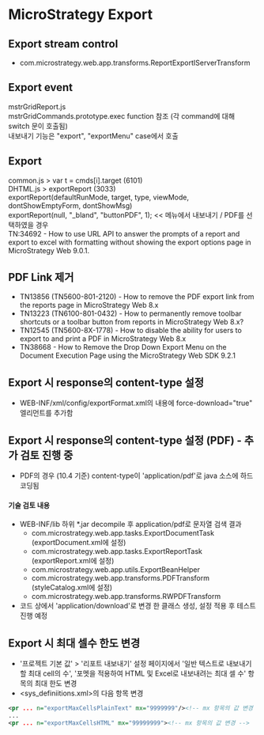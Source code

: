 # MicroStrategy Export
## Export stream control
* com.microstrategy.web.app.transforms.ReportExportIServerTransform

## Export event
mstrGridReport.js  
mstrGridCommands.prototype.exec function 참조 (각 command에 대해 switch 문이 호출됨)  
내보내기 기능은 "export", "exportMenu" case에서 호출

## Export
common.js > var t = cmds[i].target (6101)  
DHTML.js > exportReport (3033)  
exportReport(defaultRunMode, target, type, viewMode, dontShowEmptyForm, dontShowMsg)  
exportReport(null, "_bland", "buttonPDF", 1); << 메뉴에서 내보내기 / PDF를 선택하였을 경우  
TN:34692 - How to use URL API to answer the prompts of a report and export to excel with formatting without showing the export options page in MicroStrategy Web 9.0.1.  

## PDF Link 제거
* TN13856 (TN5600-801-2120) - How to remove the PDF export link from the reports page in MicroStrategy Web 8.x
* TN13223 (TN6100-801-0432) - How to permanently remove toolbar shortcuts or a toolbar button from reports in MicroStrategy Web 8.x?
* TN12545 (TN5600-8X-1778) - How to disable the ability for users to export to and print a PDF in MicroStrategy Web 8.x
* TN38668 - How to Remove the Drop Down Export Menu on the Document Execution Page using the MicroStrategy Web SDK 9.2.1

## Export 시 response의 content-type 설정
* WEB-INF/xml/config/exportFormat.xml의 내용에 force-download="true" 엘리먼트를 추가함

## Export 시 response의 content-type 설정 (PDF) - 추가 검토 진행 중
* PDF의 경우 (10.4 기준) content-type이 'application/pdf'로 java 소스에 하드코딩됨
#### 기술 검토 내용  
* WEB-INF/lib 하위 *.jar decompile 후 application/pdf로 문자열 검색 결과
  * com.microstrategy.web.app.tasks.ExportDocumentTask (exportDocument.xml에 설정)  
  * com.microstrategy.web.app.tasks.ExportReportTask (exportReport.xml에 설정)  
  * com.microstrategy.web.app.utils.ExportBeanHelper  
  * com.microstrategy.web.app.transforms.PDFTransform (styleCatalog.xml에 설정)   
  * com.microstrategy.web.app.transforms.RWPDFTransform
* 코드 상에서 'application/download'로 변경 한 클래스 생성, 설정 적용 후 테스트 진행 예정

## Export 시 최대 셀수 한도 변경
* '프로젝트 기본 값' > '리포트 내보내기' 설정 페이지에서 '일반 텍스트로 내보내기 할 최대 cell의 수', '포멧을 적용하여 HTML 및 Excel로 내보내려는 최대 셀 수' 항목의 최대 한도 변경
* <sys_definiitions.xml>의 다음 항목 변경
```xml
<pr ... n="exportMaxCellsPlainText" mx="9999999"/><!-- mx 항목의 값 변경 -->
...
<pr ... n="exportMaxCellsHTML" mx="99999999"><!-- mx 항목의 값 변경 -->
```
